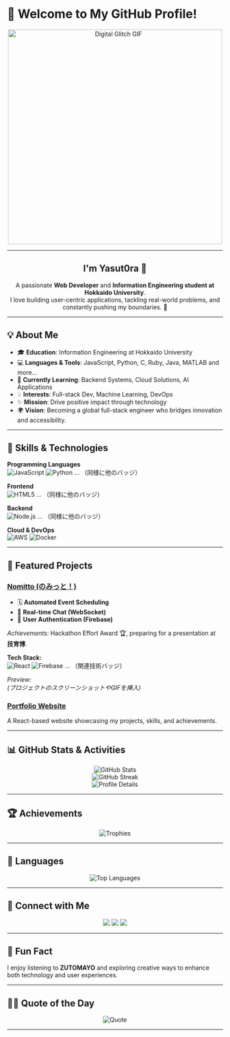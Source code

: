 # 👋 Welcome to My GitHub Profile!

<p align="center">
  <img src="https://media.giphy.com/media/jdPMeyv9rn0hZHh8n9/giphy.gif" alt="Digital Glitch GIF" width="500" />
</p>

---

<h2 align="center">I'm Yasut0ra 🌟</h2>

<p align="center">
A passionate <strong>Web Developer</strong> and <strong>Information Engineering student at Hokkaido University</strong>.<br>
I love building user-centric applications, tackling real-world problems, and constantly pushing my boundaries. 🚀
</p>

---

## 💡 About Me

- 🎓 **Education**: Information Engineering at Hokkaido University  
- 💻 **Languages & Tools**: JavaScript, Python, C, Ruby, Java, MATLAB and more...  
- 🌱 **Currently Learning**: Backend Systems, Cloud Solutions, AI Applications  
- 💡 **Interests**: Full-stack Dev, Machine Learning, DevOps  
- ✨ **Mission**: Drive positive impact through technology  
- 🌍 **Vision**: Becoming a global full-stack engineer who bridges innovation and accessibility.

---

## 🔧 Skills & Technologies

**Programming Languages**  
![JavaScript](https://img.shields.io/badge/-JavaScript-F7DF1E?style=flat-square&logo=javascript&logoColor=black)
![Python](https://img.shields.io/badge/-Python-3776AB?style=flat-square&logo=python&logoColor=white)
... （同様に他のバッジ）

**Frontend**  
![HTML5](https://img.shields.io/badge/-HTML5-E34F26?style=flat-square&logo=html5&logoColor=white)
... （同様に他のバッジ）

**Backend**  
![Node.js](https://img.shields.io/badge/-Node.js-339933?style=flat-square&logo=node.js&logoColor=white)
... （同様に他のバッジ）

**Cloud & DevOps**  
![AWS](https://img.shields.io/badge/-AWS-232F3E?style=flat-square&logo=amazon-aws&logoColor=white)
![Docker](https://img.shields.io/badge/-Docker-2496ED?style=flat-square&logo=docker&logoColor=white)

---

## 🌟 Featured Projects

### [Nomitto (のみっと！)](https://github.com/Team-Futsukayoi/Nomikai-Setting-App)  
- 🗓 **Automated Event Scheduling**
- 💬 **Real-time Chat (WebSocket)**
- 👥 **User Authentication (Firebase)**

*Achievements:* Hackathon Effort Award 🏆, preparing for a presentation at **技育博**.

**Tech Stack:**  
![React](https://img.shields.io/badge/-React-61DAFB?style=flat-square&logo=react&logoColor=black)
![Firebase](https://img.shields.io/badge/-Firebase-FFCA28?style=flat-square&logo=firebase&logoColor=black)
... （関連技術バッジ）
  
*Preview:*  
*(プロジェクトのスクリーンショットやGIFを挿入)*

### [Portfolio Website](https://yasut0ra-portfolio.vercel.app/)  
A React-based website showcasing my projects, skills, and achievements.

---

## 📊 GitHub Stats & Activities

<p align="center">
  <img src="https://github-readme-stats.vercel.app/api?username=yasut0ra&show_icons=true&theme=radical" alt="GitHub Stats" /><br>
  <img src="https://github-readme-streak-stats.herokuapp.com/?user=yasut0ra&theme=radical" alt="GitHub Streak" /><br>
  <img src="https://github-profile-summary-cards.vercel.app/api/cards/profile-details?username=yasut0ra&theme=radical" alt="Profile Details" />
</p>

---

## 🏆 Achievements

<p align="center">
  <img src="https://github-profile-trophy.vercel.app/?username=yasut0ra&theme=radical&row=1&column=7&no-frame=true" alt="Trophies" />
</p>

---

## 💬 Languages

<p align="center">
  <img src="https://github-readme-stats.vercel.app/api/top-langs/?username=yasut0ra&langs_count=8&theme=radical&layout=compact" alt="Top Languages" />
</p>

---

## 🤝 Connect with Me

<p align="center">
  <a href="mailto:yastar.tkm83@gmail.com"><img src="https://img.shields.io/badge/Email-D14836?style=flat-square&logo=gmail&logoColor=white"/></a>
  <a href="https://x.com/YaSut0ra94970"><img src="https://img.shields.io/badge/X-1DA1F2?style=flat-square&logo=x&logoColor=white"/></a>
  <a href="https://www.linkedin.com/in/takuma-yasuda-7a332533b/"><img src="https://img.shields.io/badge/LinkedIn-0A66C2?style=flat-square&logo=linkedin&logoColor=white"/></a>
</p>

---

## 🎵 Fun Fact

I enjoy listening to **ZUTOMAYO** and exploring creative ways to enhance both technology and user experiences.

---

## 🐱‍💻 Quote of the Day

<p align="center">
  <img src="https://quotes-github-readme.vercel.app/api?type=horizontal&theme=radical" alt="Quote" />
</p>

---


